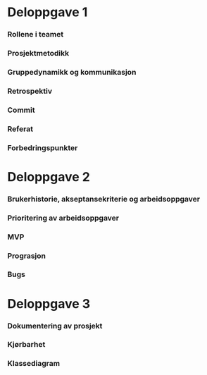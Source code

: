 # Deloppgave 1

### Rollene i teamet


### Prosjektmetodikk


### Gruppedynamikk og kommunikasjon


### Retrospektiv


### Commit


### Referat


### Forbedringspunkter



# Deloppgave 2

### Brukerhistorie, akseptansekriterie og arbeidsoppgaver


### Prioritering av arbeidsoppgaver


### MVP


### Prograsjon


### Bugs



# Deloppgave 3

### Dokumentering av prosjekt

### Kjørbarhet


### Klassediagram


### 
